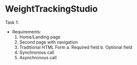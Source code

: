# WeightTrackingStudio

Task 1:
- Requirements:
  1.	Home/Landing page
  2.	Second page with navigation
  3.	Traditional HTML Form 
    a.	Required field
    b.	Optional field
  4.	Synchronous call
  5.	Asynchronous call 

